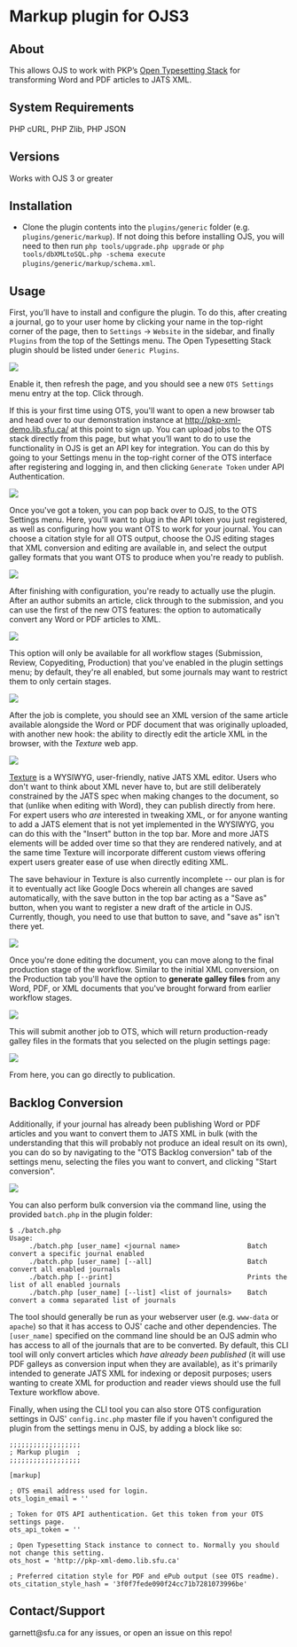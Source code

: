 Markup plugin for OJS3
======================

About
-----

This allows OJS to work with PKP’s [Open Typesetting Stack](https://pkp.sfu.ca/open-typesetting-stack/) for transforming Word and PDF articles to JATS XML.

System Requirements
-------------------

PHP cURL, PHP Zlib, PHP JSON

Versions
--------

Works with OJS 3 or greater

Installation
------------

-   Clone the plugin contents into the `plugins/generic` folder (e.g. `plugins/generic/markup`). If not doing this before installing OJS, you will need to then run `php tools/upgrade.php upgrade` or `php tools/dbXMLtoSQL.php -schema execute plugins/generic/markup/schema.xml`.

Usage
-----

First, you’ll have to install and configure the plugin. To do this, after creating a journal, go to your user home by clicking your name in the top-right corner of the page, then to `Settings` -\> `Website` in the sidebar, and finally `Plugins` from the top of the Settings menu. The Open Typesetting Stack plugin should be listed under `Generic Plugins`.

![](https://github.com/kaschioudi/ojs3-markup/blob/master/readme-images/plugins.png?raw=true)

Enable it, then refresh the page, and you should see a new `OTS Settings` menu entry at the top. Click through.

If this is your first time using OTS, you'll want to open a new browser tab and head over to our demonstration instance at <http://pkp-xml-demo.lib.sfu.ca/> at this point to sign up. You can upload jobs to the OTS stack directly from this page, but what you’ll want to do to use the functionality in OJS is get an API key for integration. You can do this by going to your Settings menu in the top-right corner of the OTS interface after registering and logging in, and then clicking `Generate Token` under API Authentication.

![](https://github.com/kaschioudi/ojs3-markup/blob/master/readme-images/otsapikey.png?raw=true)

Once you've got a token, you can pop back over to OJS, to the OTS Settings menu. Here, you'll want to plug in the API token you just registered, as well as configuring how you want OTS to work for your journal. You can choose a citation style for all OTS output, choose the OJS editing stages that XML conversion and editing are available in, and select the output galley formats that you want OTS to produce when you're ready to publish.

![](https://github.com/kaschioudi/ojs3-markup/blob/master/readme-images/otssettings.png?raw=true)

After finishing with configuration, you're ready to actually use the plugin. After an author submits an article, click through to the submission, and you can use the first of the new OTS features: the option to automatically convert any Word or PDF articles to XML.

![](https://github.com/kaschioudi/ojs3-markup/blob/master/readme-images/convert.png?raw=true)

This option will only be available for all workflow stages (Submission, Review, Copyediting, Production) that you've enabled in the plugin settings menu; by default, they're all enabled, but some journals may want to restrict them to only certain stages.

![](https://github.com/kaschioudi/ojs3-markup/blob/master/readme-images/complete.png?raw=true)

After the job is complete, you should see an XML version of the same article available alongside the Word or PDF document that was originally uploaded, with another new hook: the ability to directly edit the article XML in the browser, with the *Texture* web app.

![](https://github.com/kaschioudi/ojs3-markup/blob/master/readme-images/edit.png?raw=true)

​[Texture](https://github.com/substance/texture) is a WYSIWYG, user-friendly, native JATS XML editor. Users who don't want to think about XML never have to, but are still deliberately constrained by the JATS spec when making changes to the document, so that (unlike when editing with Word), they can publish directly from here. For expert users who *are* interested in tweaking XML, or for anyone wanting to add a JATS element that is not yet implemented in the WYSIWYG, you can do this with the "Insert" button in the top bar. More and more JATS elements will be added over time so that they are rendered natively, and at the same time Texture will incorporate different custom views offering expert users greater ease of use when directly editing XML.

The save behaviour in Texture is also currently incomplete -- our plan is for it to eventually act like Google Docs wherein all changes are saved automatically, with the save button in the top bar acting as a "Save as" button, when you want to register a new draft of the article in OJS. Currently, though, you need to use that button to save, and "save as" isn't there yet.

![](https://github.com/kaschioudi/ojs3-markup/blob/master/readme-images/texture.png?raw=true)

Once you're done editing the document, you can move along to the final production stage of the workflow. Similar to the initial XML conversion, on the Production tab you'll have the option to **generate galley files** from any Word, PDF, or XML documents that you've brought forward from earlier workflow stages.

![](https://github.com/kaschioudi/ojs3-markup/blob/master/readme-images/galley.png?raw=true)

This will submit another job to OTS, which will return production-ready galley files in the formats that you selected on the plugin settings page:

![](https://github.com/kaschioudi/ojs3-markup/blob/master/readme-images/galleys.png?raw=true)

​From here, you can go directly to publication.


Backlog Conversion
-----

Additionally, if your journal has already been publishing Word or PDF articles and you want to convert them to JATS XML in bulk (with the understanding that this will probably not produce an ideal result on its own), you can do so by navigating to the "OTS Backlog conversion" tab of the settings menu, selecting the files you want to convert, and clicking "Start conversion".

![](https://github.com/kaschioudi/ojs3-markup/blob/master/readme-images/backlog.png?raw=true)

You can also perform bulk conversion via the command line, using the provided `batch.php` in the plugin folder:

    $ ./batch.php
    Usage: 
         ./batch.php [user_name] <journal name>                 Batch convert a specific journal enabled
         ./batch.php [user_name] [--all]                        Batch convert all enabled journals
         ./batch.php [--print]                                  Prints the list of all enabled journals
         ./batch.php [user_name] [--list] <list of journals>    Batch convert a comma separated list of journals

The tool should generally be run as your webserver user (e.g. `www-data` or `apache`) so that it has access to OJS' cache and other dependencies. The `[user_name]` specified on the command line should be an OJS admin who has access to all of the journals that are to be converted. By default, this CLI tool will only convert articles which *have already been published* (it will use PDF galleys as conversion input when they are available), as it's primarily intended to generate JATS XML for indexing or deposit purposes; users wanting to create XML for production and reader views should use the full Texture workflow above.

Finally, when using the CLI tool you can also store OTS configuration settings in OJS' `config.inc.php` master file if you haven't configured the plugin from the settings menu in OJS, by adding a block like so:

    ;;;;;;;;;;;;;;;;;;
    ; Markup plugin  ;
    ;;;;;;;;;;;;;;;;;;
    
    [markup]
    
    ; OTS email address used for login.
    ots_login_email = ''
    
    ; Token for OTS API authentication. Get this token from your OTS settings page.
    ots_api_token = '' 
    
    ; Open Typesetting Stack instance to connect to. Normally you should not change this setting.
    ots_host = 'http://pkp-xml-demo.lib.sfu.ca'
    
    ; Preferred citation style for PDF and ePub output (see OTS readme).
    ots_citation_style_hash = '3f0f7fede090f24cc71b7281073996be'


Contact/Support
---------------

garnett\@sfu.ca for any issues, or open an issue on this repo!
